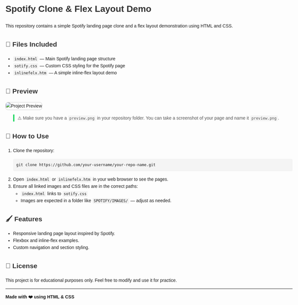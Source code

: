<!DOCTYPE html>
<html lang="en">
<head>
  <meta charset="UTF-8" />
  <meta name="viewport" content="width=device-width, initial-scale=1.0"/>
  <title>Project README</title>
  <style>
    body {
      font-family: Arial, sans-serif;
      max-width: 900px;
      margin: 40px auto;
      padding: 20px;
      line-height: 1.6;
    }
    h1, h2, h3 {
      color: #333;
    }
    code {
      background: #f4f4f4;
      padding: 2px 4px;
      border-radius: 4px;
    }
    pre {
      background: #f4f4f4;
      padding: 10px;
      overflow-x: auto;
      border-radius: 4px;
    }
    img {
      max-width: 100%;
      border: 1px solid #ccc;
      border-radius: 8px;
    }
    blockquote {
      border-left: 4px solid #1ed760;
      padding-left: 10px;
      color: #555;
    }
  </style>
</head>
<body>

  <h1>Spotify Clone & Flex Layout Demo</h1>

  <p>This repository contains a simple Spotify landing page clone and a flex layout demonstration using HTML and CSS.</p>

  <h2>📂 Files Included</h2>
  <ul>
    <li><code>index.html</code> — Main Spotify landing page structure</li>
    <li><code>sotify.css</code> — Custom CSS styling for the Spotify page</li>
    <li><code>inlinefelx.htm</code> — A simple inline-flex layout demo</li>
  </ul>

  <h2>📸 Preview</h2>
  <p><img src="preview.png" alt="Project Preview"></p>
  <blockquote>
    ⚠️ Make sure you have a <code>preview.png</code> in your repository folder.  
    You can take a screenshot of your page and name it <code>preview.png</code>.
  </blockquote>

  <h2>🚀 How to Use</h2>
  <ol>
    <li>Clone the repository:
      <pre><code>git clone https://github.com/your-username/your-repo-name.git</code></pre>
    </li>
    <li>Open <code>index.html</code> or <code>inlinefelx.htm</code> in your web browser to see the pages.</li>
    <li>Ensure all linked images and CSS files are in the correct paths:
      <ul>
        <li><code>index.html</code> links to <code>sotify.css</code></li>
        <li>Images are expected in a folder like <code>SPOTIFY/IMAGES/</code> — adjust as needed.</li>
      </ul>
    </li>
  </ol>

  <h2>🖌️ Features</h2>
  <ul>
    <li>Responsive landing page layout inspired by Spotify.</li>
    <li>Flexbox and inline-flex examples.</li>
    <li>Custom navigation and section styling.</li>
  </ul>

  <h2>📄 License</h2>
  <p>This project is for educational purposes only.  
  Feel free to modify and use it for practice.</p>

  <hr/>
  <p><strong>Made with ❤️ using HTML & CSS</strong></p>

</body>
</html>

